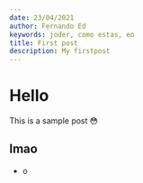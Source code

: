 ```yaml
---
date: 23/04/2021
author: Fernando Ed
keywords: joder, como estas, eo
title: First post
description: My firstpost
---
```


# Hello

This is a sample post 😳

## lmao

- o
